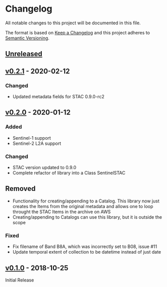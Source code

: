 # Changelog
All notable changes to this project will be documented in this file.

The format is based on [Keep a Changelog](http://keepachangelog.com/en/1.0.0/)
and this project adheres to [Semantic Versioning](http://semver.org/spec/v2.0.0.html).

## [Unreleased]

## [v0.2.1] - 2020-02-12

### Changed
- Updated metadata fields for STAC 0.9.0-rc2

## [v0.2.0] - 2020-01-12

### Added
- Sentinel-1 support
- Sentinel-2 L2A support

### Changed
- STAC version updated to 0.9.0
- Complete refactor of library into a Class SentinelSTAC

## Removed
- Functionality for creating/appending to a Catalog. This library now just creates the Items from the original metadata and allows one to loop throught the STAC Items in the archive on AWS
- Creating/appending to Catalogs can use this library, but it is outside the scope

### Fixed
- Fix filename of Band B8A, which was incorrectly set to B08, issue #11
- Update temporal extent of collection to be datetime instead of just date

## [v0.1.0] - 2018-10-25

Initial Release

[Unreleased]: https://github.com/sat-utils/sat-stac-sentinel/compare/0.1.0...HEAD
[v0.2.1]: https://github.com/sat-utils/sat-stac-sentinel/compare/0.2.0...0.2.1
[v0.2.0]: https://github.com/sat-utils/sat-stac-sentinel/compare/0.1.0...0.2.0
[v0.1.0]: https://github.com/sat-utils/sat-stac-sentinel/tree/0.1.0